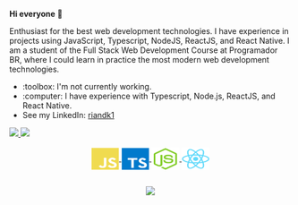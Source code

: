 **Hi everyone** 👋

Enthusiast for the best web development technologies. I have experience in projects using JavaScript, Typescript, NodeJS, ReactJS, and React Native. I am a student of the Full Stack Web Development Course at Programador BR, where I could learn in practice the most modern web development technologies. 

<ul>
 <li>:toolbox: I'm not currently working.</li>
 <li>:computer: I have experience with Typescript, Node.js, ReactJS, and React Native.</li>
 <li>See my LinkedIn: <a href="https://www.linkedin.com/in/riandk1/">riandk1</a></li>
</ul>
 
 <div>
  <a href="https://github.com/riandk1">
  <img height="180em" src="https://github-readme-stats.vercel.app/api?username=riandk1&show_icons=true&theme=tokyonight&include_all_commits=true&count_private=true"/>
  <img weidth="180em" src="https://github-readme-stats.vercel.app/api/top-langs/?username=riandk1&layout=compact&langs_count=7&theme=tokyonight"/>
 </div>
 <div style="display: inline_block" align="center"><br>
  <img align="center" alt="Rian-Js" height="40" width="50" src="https://raw.githubusercontent.com/devicons/devicon/master/icons/javascript/javascript-plain.svg">
  <img align="center" alt="Rian-Ts" height="40" width="50" src="https://raw.githubusercontent.com/devicons/devicon/master/icons/typescript/typescript-plain.svg">
  <img align="center" alt="Rian-Node" height="40" width="50" src="https://github.com/devicons/devicon/blob/master/icons/nodejs/nodejs-original.svg">
  <img align="center" alt="Rian-React" height="40" width="50" src="https://raw.githubusercontent.com/devicons/devicon/master/icons/react/react-original.svg">
</div>
  
  ##
 
<div align="center" >  
  <a href="https://www.linkedin.com/in/riandk1/" target="_blank"><img src="https://img.shields.io/badge/-LinkedIn-%230077B5?style=for-the-badge&logo=linkedin&logoColor=white" target="_blank"></a> 
</div>




